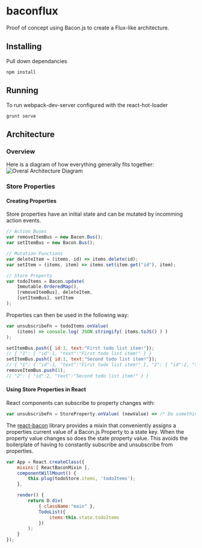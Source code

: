# baconflux
Proof of concept using Bacon.js to create a Flux-like architecture.

## Installing

Pull down dependancies
```
npm install
```

## Running

To run webpack-dev-server configured with the react-hot-loader

```
grunt serve
```

## Architecture

### Overview

Here is a diagram of how everything generally fits together:
![Overal Architecture Diagram](https://cloud.githubusercontent.com/assets/8094943/7668549/4167fe78-fbf3-11e4-92b0-6d5fc4352b85.png)

### Store Properties

#### Creating Properties
Store properties have an initial state and can be mutated by incomming action events.
```js
// Action Buses
var removeItemBus = new Bacon.Bus();
var setItemBus = new Bacon.Bus();

// Mutation Functions
var deleteItem = (items, id) => items.delete(id);
var setItem = (items, item) => items.set(item.get("id"), item);

// Store Property
var todoItems = Bacon.update(
    Immutable.OrderedMap(),
    [removeItemBus], deleteItem,
    [setItemBus], setItem
);
```

Properties can then be used in the following way:
```js
var unsubscribeFn = todoItems.onValue(
    (items) => console.log( JSON.stringify( items.toJS() ) )
);

setItemBus.push({ id:1, text:"First todo list item!"});
// { "1": { "id":1, "text":"First todo list item!" } }
setItemBus.push({ id:1, text:"Second todo list item!"});
// { "1": { "id":1, "text":"First todo list item!" }, "2": { "id":2, "text":"Second todo list item!" } }
removeItemBus.push(1);
// "2": { "id":2, "text":"Second todo list item!" } }
```

#### Using Store Properties in React
React components can subscribe to property changes with:
```js
var unsubscribeFn = StoreProperty.onValue( (newValue) => /* Do something */);
```

The [react-bacon](https://github.com/jamesmacaulay/react-bacon) library provides a mixin that conveniently assigns a properties current value of a Bacon.js Property to a state key. When the property value changes so does the state property value.
This avoids the boilerplate of having to constantly subscribe and unsubscribe from properties.
```js
var App = React.createClass({
    mixins:[ ReactBaconMixin ],
    componentWillMount() {
        this.plug(todoStore.items, 'todoItems');
    },

    render() {
        return D.div(
            { className:"main" },
            TodoList({
                items:this.state.todoItems
            })
        );
    }
});
```
